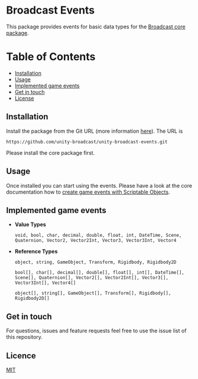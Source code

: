 # Broadcast Events

This package provides events for basic data types for the [Broadcast core package](https://github.com/unity-broadcast/unity-broadcast-core).

# Table of Contents
- [Installation](#installation)
- [Usage](#usage)
- [Implemented game events](#implemented-game-events)
- [Get in touch](#get-in-touch)
- [License](#license)

<a name="installation"/>

## Installation

Install the package from the Git URL (more information [here](https://docs.unity3d.com/Manual/upm-ui-giturl.html)). The URL is

```
https://github.com/unity-broadcast/unity-broadcast-events.git
```

Please install the core package first.

<a name="usage"/>

## Usage

Once installed you can start using the events. Please have a look at the core documentation how to [create game events with Scriptable Objects](https://github.com/unity-broadcast/unity-broadcast-core/blob/master/README.md#creating-game-events-with-scriptable-objects).

<a name="implemented-game-events"/>

## Implemented game events

- **Value Types**

  `void, bool, char, decimal, double, float, int, DateTime, Scene, Quaternion, Vector2, Vector2Int, Vector3, Vector3Int, Vector4`

- **Reference Types**

  `object, string, GameObject, Transform, Rigidbody, Rigidbody2D`
  
  `bool[], char[], decimal[], double[], float[], int[], DateTime[], Scene[], Quaternion[], Vector2[], Vector2Int[], Vector3[], Vector3Int[], Vector4[]`

  `object[], string[], GameObject[], Transform[], Rigidbody[], Rigidbody2D[]`
  
<a name="get-in-touch"/>

## Get in touch

For questions, issues and feature requests feel free to use the issue list of this repository.

<a name="license"/>

## Licence

[MIT](https://github.com/unity-broadcast/unity-broadcast-events/blob/master/LICENSE)
